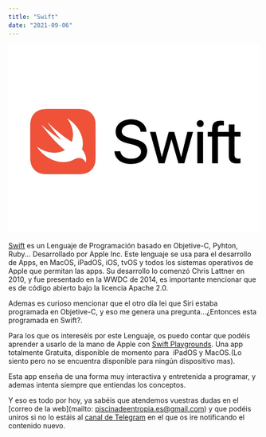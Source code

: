 ```yaml
---
title: "Swift"
date: "2021-09-06"
---
```


![](../../images/swift-logo.jpg)

[Swift](https://swift.org) es un Lenguaje de Programación basado en Objetive-C, Pyhton, Ruby... Desarrollado por Apple Inc. Este lenguaje se usa para el desarrollo de Apps, en MacOS, iPadOS, iOS, tvOS y todos los sistemas operativos de Apple que permitan las apps. Su desarrollo lo comenzó Chris Lattner en 2010, y fue presentado en la WWDC de 2014, es importante mencionar que es de código abierto bajo la licencia Apache 2.0.

Ademas es curioso mencionar que el otro día lei que Siri estaba programada en Objetive-C, y eso me genera una pregunta...¿Entonces esta programada en Swift?.

Para los que os intereséis por este Lenguaje, os puedo contar que podéis aprender a usarlo de la mano de Apple con [Swift Playgrounds](https://www.apple.com/swift/playgrounds/). Una app totalmente Gratuita, disponible de momento para  iPadOS y MacOS.(Lo siento pero no se encuentra disponible para ningún dispositivo mas).

Esta app enseña de una forma muy interactiva y entretenida a programar, y ademas intenta siempre que entiendas los conceptos.

Y eso es todo por hoy, ya sabéis que atendemos vuestras dudas en el [correo de la web](mailto: piscinadeentropia.es@gmail.com) y que podéis uniros si no lo estáis al [canal de Telegram](http://t.me/piscinadeentropia.es) en el que os ire notificando el contenido nuevo.

